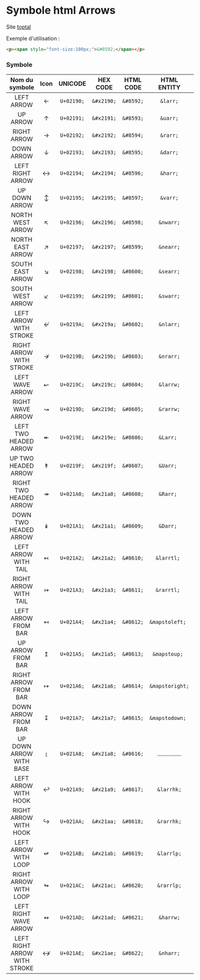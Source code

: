 # Symbole html Arrows

Site [toptal](https://www.toptal.com/designers/htmlarrows/arrows/)

Exemple d'utilisation : 

```html
<p><span style="font-size:100px;">&#8592;</span></p>
```

### Symbole

| Nom du symbole                    | Icon | UNICODE     | HEX CODE     | HTML CODE    | HTML ENTITY     | -------- |
| :-------------------------------: | :--: | :---------: | :----------: | :----------: | :---------:     | :------: |
| LEFT ARROW                        |  ←   | `U+02190;`  | `&#x2190;`   | `&#8592;`    | `&larr;`        | \2190    |
| UP ARROW                          |  ↑   | `U+02191;`  | `&#x2191;`   | `&#8593;`    | `&uarr;`        | \2191    |
| RIGHT ARROW                       |  →   | `U+02192;`  | `&#x2192;`   | `&#8594;`    | `&rarr;`        | \2192    |
| DOWN ARROW                        |  ↓   | `U+02193;`  | `&#x2193;`   | `&#8595;`    | `&darr;`        | \2193    |
| LEFT RIGHT ARROW                  |  ↔   | `U+02194;`  | `&#x2194;`   | `&#8596;`    | `&harr;`        | \2194    |
| UP DOWN ARROW                     |  ↕   | `U+02195;`  | `&#x2195;`   | `&#8597;`    | `&varr;`        | \2195    |
| NORTH WEST ARROW                  |  ↖   | `U+02196;`  | `&#x2196;`   | `&#8598;`    | `&nwarr;`       | \2196    |
| NORTH EAST ARROW                  |  ↗   | `U+02197;`  | `&#x2197;`   | `&#8599;`    | `&nearr;`       | \2197    |
| SOUTH EAST ARROW                  |  ↘   | `U+02198;`  | `&#x2198;`   | `&#8600;`    | `&searr;`       | \2198    |
| SOUTH WEST ARROW                  |  ↙   | `U+02199;`  | `&#x2199;`   | `&#8601;`    | `&swarr;`       | \2199    |
| LEFT ARROW WITH STROKE            |  ↚   | `U+0219A;`  | `&#x219a;`   | `&#8602;`    | `&nlarr;`       | \219A    |
| RIGHT ARROW WITH STROKE           |  ↛   | `U+0219B;`  | `&#x219b;`   | `&#8603;`    | `&nrarr;`       | \219B    |
| LEFT WAVE ARROW                   |  ↜   | `U+0219C;`  | `&#x219c;`   | `&#8604;`    | `&larrw;`       | \219C    |
| RIGHT WAVE ARROW                  |  ↝   | `U+0219D;`  | `&#x219d;`   | `&#8605;`    | `&rarrw;`       | \219D    |
| LEFT TWO HEADED ARROW             |  ↞   | `U+0219E;`  | `&#x219e;`   | `&#8606;`    | `&Larr; `       | \219E    |
| UP TWO HEADED ARROW               |  ↟   | `U+0219F;`  | `&#x219f;`   | `&#8607;`    | `&Uarr; `       | \219F    |
| RIGHT TWO HEADED ARROW            |  ↠   | `U+021A0;`  | `&#x21a0;`   | `&#8608;`    | `&Rarr; `       | \21A0    |
| DOWN TWO HEADED ARROW             |  ↡   | `U+021A1;`  | `&#x21a1;`   | `&#8609;`    | `&Darr; `       | \21A1    |
| LEFT ARROW WITH TAIL              |  ↢   | `U+021A2;`  | `&#x21a2;`   | `&#8610;`    | `&larrtl; `     | \21A2    |
| RIGHT ARROW WITH TAIL             |  ↣   | `U+021A3;`  | `&#x21a3;`   | `&#8611;`    | `&rarrtl; `     | \21A3    |
| LEFT ARROW FROM BAR               |  ↤   | `U+021A4;`  | `&#x21a4;`   | `&#8612;`    | `&mapstoleft; ` | \21A4    |
| UP ARROW FROM BAR                 |  ↥   | `U+021A5;`  | `&#x21a5;`   | `&#8613;`    | `&mapstoup; `   | \21A5    |
| RIGHT ARROW FROM BAR              |  ↦   | `U+021A6;`  | `&#x21a6;`   | `&#8614;`    | `&mapstoright; `| \21A6    |
| DOWN ARROW FROM BAR               |  ↧   | `U+021A7;`  | `&#x21a7;`   | `&#8615;`    | `&mapstodown; ` | \21A7    |
| UP DOWN ARROW WITH BASE           |  ↨   | `U+021A8;`  | `&#x21a8;`   | `&#8616;`    | ............... | \21A8    |
| LEFT ARROW WITH HOOK              |  ↩   | `U+021A9;`  | `&#x21a9;`   | `&#8617;`    | `&larrhk;`      | \21A9    |
| RIGHT ARROW WITH HOOK             |  ↪   | `U+021AA;`  | `&#x21aa;`   | `&#8618;`    | `&rarrhk;`      | \21AA    |
| LEFT ARROW WITH LOOP              |  ↫   | `U+021AB;`  | `&#x21ab;`   | `&#8619;`    | `&larrlp;`      | \21AB    |
| RIGHT ARROW WITH LOOP             |  ↬   | `U+021AC;`  | `&#x21ac;`   | `&#8620;`    | `&rarrlp;`      | \21AC    |
| LEFT RIGHT WAVE ARROW             |  ↭   | `U+021AD;`  | `&#x21ad;`   | `&#8621;`    | `&harrw;`       | \21AD    |
| LEFT RIGHT ARROW WITH STROKE      |  ↮   | `U+021AE;`  | `&#x21ae;`   | `&#8622;`    | `&nharr;`       | \21AE    |